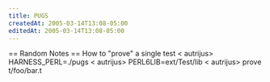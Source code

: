 ```yaml
---
title: PUGS
createdAt: 2005-03-14T13:08-05:00
editedAt: 2005-03-14T13:08-05:00
---
```



== Random Notes ==
How to "prove" a single test
  < autrijus> HARNESS_PERL=./pugs 
  < autrijus> PERL6LIB=ext/Test/lib
  < autrijus> prove t/foo/bar.t

